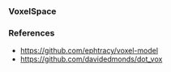 ### VoxelSpace


### References
 * https://github.com/ephtracy/voxel-model
 * https://github.com/davidedmonds/dot_vox
